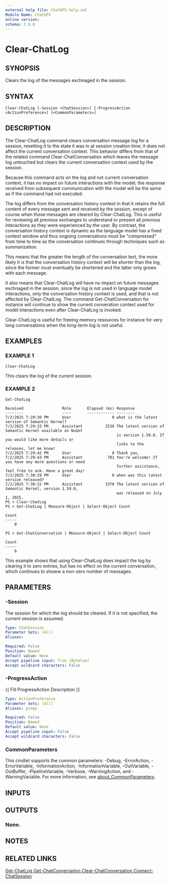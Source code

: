 ```yaml
---
external help file: ChatGPS-help.xml
Module Name: ChatGPS
online version:
schema: 2.0.0
---
```


# Clear-ChatLog

## SYNOPSIS
Clears the log of the messages exchnaged in the session.

## SYNTAX

```
Clear-ChatLog [-Session <ChatSession>] [-ProgressAction <ActionPreference>] [<CommonParameters>]
```

## DESCRIPTION
The Clear-ChatLog command clears conversation message log for a session, resetting it to the state it was in at session creation time; it does not affect the current conversation context.
This behavior differs from that of the related command Clear-ChatConversation which leaves the message log untouched but clears the current conversation context used by the session.

Because this command acts on the log and not current conversation context, it has no impact on future interactions with the model; the response received from subsequent communication with the model will be the same as if the command had not executed.

The log differs from the conversation history context in that it retains the full content of every message sent and received by the session, except of course when those messages are cleared by Clear-ChatLog.
This is useful for reviewing all previous exchanges to understand or present all previous interactions as they were experienced by the user.
By contrast, the conversation history context is dynamic as the language model has a fixed context window and thus ongoing conversations must be "compressed" from time to time as the conversation continues through techniques such as summarization.

This means that the greater the length of the conversation text, the more likely it is that the conversation history context will be shorter than the log, since the former must eventually be shortened and the latter only grows with each message.

It also means that Clear-ChatLog will have no impact on future messages exchnaged in the session, since the log is not used in language model interactions, only the conversation history context is used, and that is not affected by Clear-ChatLog.
The command Get-ChatConversation for instance will continue to show the current converation context used for model interactions even after Clear-ChatLog is invoked.

Clear-ChatLog is useful for freeing memory resources for instance for very long conversations when the long-term log is not useful.

## EXAMPLES

### EXAMPLE 1
```
Clear-ChatLog
```

This clears the log of the current session.

### EXAMPLE 2
```
Get-ChatLog
 
Received                 Role       Elapsed (ms) Response
--------                 ----       ------------ --------
7/2/2025 7:29:30 PM      User                  0 what is the latest version of Semantic Kernel?
7/2/2025 7:29:33 PM      Assistant          2536 The latest version of Semantic Kernel available on NuGet
                                                 is version 1.59.0. If you would like more details or
                                                 links to the releases, let me know!
7/2/2025 7:29:42 PM      User                  0 Thank you.
7/2/2025 7:29:43 PM      Assistant           781 You're welcome! If you have any more questions or need
                                                 further assistance, feel free to ask. Have a great day!
7/2/2025 7:30:29 PM      User                  0 when was this latest version released?
7/2/2025 7:30:32 PM      Assistant          3370 The latest version of Semantic Kernel, version 1.59.0,
                                                 was released on July 1, 2025.
PS > Clear-ChatLog
PS > Get-ChatLog | Measure-Object | Select-Object Count
 
Count
-----
    0
 
PS > Get-ChatConversation | Measure-Object | Select-Object Count
 
Count
-----
    6
```

This example shows that using Clear-ChatLog does impact the log by clearing it to zero entries, but has no effect on the current conversation, which continues to showw a non-zero number of messages.

## PARAMETERS

### -Session
The session for which the log should be cleared.
If it is not specified, the current session is assumed.

```yaml
Type: ChatSession
Parameter Sets: (All)
Aliases:

Required: False
Position: Named
Default value: None
Accept pipeline input: True (ByValue)
Accept wildcard characters: False
```

### -ProgressAction
{{ Fill ProgressAction Description }}

```yaml
Type: ActionPreference
Parameter Sets: (All)
Aliases: proga

Required: False
Position: Named
Default value: None
Accept pipeline input: False
Accept wildcard characters: False
```

### CommonParameters
This cmdlet supports the common parameters: -Debug, -ErrorAction, -ErrorVariable, -InformationAction, -InformationVariable, -OutVariable, -OutBuffer, -PipelineVariable, -Verbose, -WarningAction, and -WarningVariable. For more information, see [about_CommonParameters](http://go.microsoft.com/fwlink/?LinkID=113216).

## INPUTS

## OUTPUTS

### None.
## NOTES

## RELATED LINKS

[Get-ChatLog
Get-ChatConversation
Clear-ChatConversation
Connect-ChatSession]()

